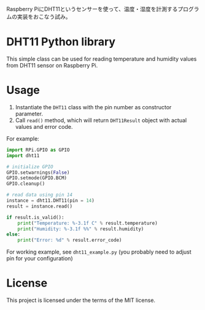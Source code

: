 Raspberry PiにDHT11というセンサーを使って、温度・湿度を計測するプログラムの実装をおこなう試み。

# DHT11 Python library

This simple class can be used for reading temperature and humidity values from DHT11 sensor on Raspberry Pi.

# Usage

1. Instantiate the `DHT11` class with the pin number as constructor parameter.
2. Call `read()` method, which will return `DHT11Result` object with actual values and error code.

For example:

```python
import RPi.GPIO as GPIO
import dht11

# initialize GPIO
GPIO.setwarnings(False)
GPIO.setmode(GPIO.BCM)
GPIO.cleanup()

# read data using pin 14
instance = dht11.DHT11(pin = 14)
result = instance.read()

if result.is_valid():
    print("Temperature: %-3.1f C" % result.temperature)
    print("Humidity: %-3.1f %%" % result.humidity)
else:
    print("Error: %d" % result.error_code)
```

For working example, see `dht11_example.py` (you probably need to adjust pin for your configuration)


# License

This project is licensed under the terms of the MIT license.
